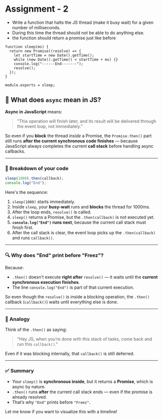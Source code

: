 # Assignment - 2

- Write a function that halts the JS thread (make it busy wait) for a given number of milliseconds.
- During this time the thread should not be able to do anything else.
- the function should return a promise just like before

```
function sleep(ms) {
  return new Promise((resolve) => {
    let startTime = new Date().getTime();
    while (new Date().getTime() < startTime + ms) {}
    console.log("------End-------");
    resolve();
  });
}

module.exports = sleep;
```

## 🔄 What does `async` mean in JS?

**Async in JavaScript** means:

> "This operation will finish later, and its result will be delivered through the event loop, not immediately."

So even if you **block** the thread _inside_ a Promise, the `Promise.then()` part still runs **after the current synchronous code finishes** — because JavaScript always completes the current **call stack** before handling async callbacks.

---

### 🔁 Breakdown of your code

```js
sleep(1000).then(callback);
console.log("End");
```

Here's the sequence:

1. `sleep(1000)` starts immediately.
2. Inside `sleep`, your **busy-wait** runs and **blocks** the thread for 1000ms.
3. After the loop ends, `resolve()` is called.
4. `sleep()` returns a Promise, but the `.then(callback)` is not executed yet.
5. **`console.log("End")` runs next**, because the current call stack must finish first.
6. After the call stack is clear, the event loop picks up the `.then(callback)` and runs `callback()`.

---

### 🔍 Why does "End" print before "Freez"?

Because:

- `.then()` doesn't execute **right after** `resolve()` — it waits until the **current synchronous execution finishes**.
- The line `console.log("End")` is part of that current execution.

So even though the `resolve()` is inside a blocking operation, the `.then()` callback (`callback()`) waits until everything else is done.

---

### 🧠 Analogy

Think of the `.then()` as saying:

> "Hey JS, when you’re done with this stack of tasks, come back and run this `callback()`."

Even if it was blocking internally, that `callback()` is still deferred.

---

### ✅ Summary

- Your `sleep()` is **synchronous inside**, but it returns a **Promise**, which is async by nature.
- `.then()` runs **after** the current call stack ends — even if the promise is already resolved.
- That’s why `"End"` prints before `"Freez"`.

Let me know if you want to visualize this with a timeline!
